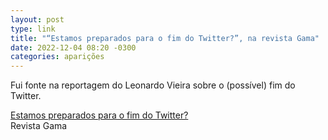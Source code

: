 ```yaml
---
layout: post
type: link
title: "“Estamos preparados para o fim do Twitter?”, na revista Gama"
date: 2022-12-04 08:20 -0300
categories: aparições
---
```

Fui fonte na reportagem do Leonardo Vieira sobre o (possível) fim do Twitter.

<p class="link"><a href="https://gamarevista.uol.com.br/semana/qual-o-futuro-das-redes/o-fim-do-twitter/">Estamos preparados para o fim do Twitter?</a><br /><span>Revista Gama</span></p>